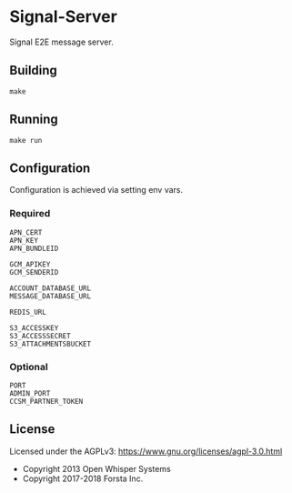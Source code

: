 Signal-Server
=================
Signal E2E message server.


Building
--------

    make


Running
--------

    make run



Configuration
--------

Configuration is achieved via setting env vars.

### Required

    APN_CERT
    APN_KEY
    APN_BUNDLEID

    GCM_APIKEY
    GCM_SENDERID

    ACCOUNT_DATABASE_URL
    MESSAGE_DATABASE_URL

    REDIS_URL

    S3_ACCESSKEY
    S3_ACCESSSECRET
    S3_ATTACHMENTSBUCKET

### Optional

    PORT
    ADMIN_PORT
    CCSM_PARTNER_TOKEN


License
--------
Licensed under the AGPLv3: https://www.gnu.org/licenses/agpl-3.0.html

* Copyright 2013 Open Whisper Systems
* Copyright 2017-2018 Forsta Inc.
